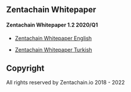 ## Zentachain Whitepaper

#### Zentachain Whitepaper 1.2 2020/Q1

* [Zentachain Whitepaper English](https://zentachain.io/whitepaper/ZentachainWhitepaperEnglish.pdf)

* [Zentachain Whitepaper Turkish](https://zentachain.io/whitepaper/ZentachainWhitepaperTurkish.pdf)

## Copyright
All rights reserved by Zentachain.io 2018 - 2022
